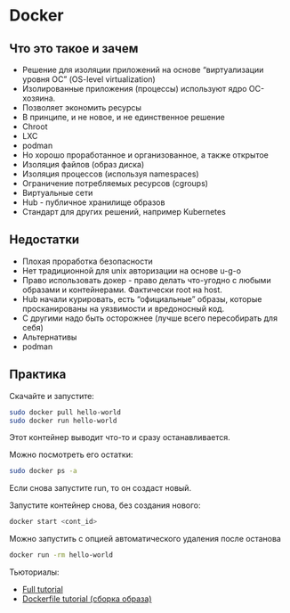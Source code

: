 # Docker

## Что это такое и зачем

* Решение для изоляции приложений на основе “виртуализации уровня ОС” (OS-level virtualization)
 * Изолированные приложения (процессы) используют ядро ОС-хозяина.
  * Позволяет экономить ресурсы
* В принципе, и не новое, и не единственное решение
*  Chroot
*  LXC
*  podman
* Но хорошо проработанное и организованное, а также открытое
*  Изоляция файлов (образ диска)
*  Изоляция процессов (используя namespaces)
*  Ограничение потребляемых ресурсов (cgroups)
*  Виртуальные сети
*  Hub - публичное хранилище образов
*  Стандарт для других решений, например Kubernetes

## Недостатки

* Плохая проработка безопасности
*  Нет традиционной для unix авторизации на основе u-g-o
*  Право использовать докер - право делать что-угодно с любыми образами и контейнерами. Фактически root на host.
* Hub начали курировать, есть “официальные” образы, которые просканированы на уязвимости и вредоносный код. 
*  С другими надо быть осторожнее (лучше всего пересобирать для себя)
* Альтернативы
*  podman

## Практика

Скачайте и запустите:

```bash 
sudo docker pull hello-world
sudo docker run hello-world
```

Этот контейнер выводит что-то и сразу останавливается.

Можно посмотреть его остатки:

```bash
sudo docker ps -a
```

Если снова запустите run, то он создаст новый.

Запустите контейнер снова, без создания нового:

```bash
docker start <cont_id>
```

Можно запустить с опцией автоматического удаления после останова

```bash
docker run -rm hello-world
```

Тьюториалы:

* [Full tutorial](4_docker_full_tutorial.md)
* [Dockerfile tutorial (сборка образа)](4_Dockerfile.md)


